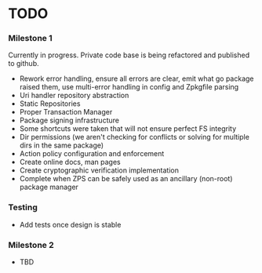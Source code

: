 TODO
====

### Milestone 1

Currently in progress. Private code base is being refactored and published to github.

- Rework error handling, ensure all errors are clear, emit what go package raised them, use multi-error handling in config and Zpkgfile parsing
- Uri handler repository abstraction
- Static Repositories
- Proper Transaction Manager
- Package signing infrastructure
- Some shortcuts were taken that will not ensure perfect FS integrity
- Dir permissions (we aren't checking for conflicts or solving for multiple dirs in the same package)
- Action policy configuration and enforcement
- Create online docs, man pages
- Create cryptographic verification implementation
- Complete when ZPS can be safely used as an ancillary (non-root) package manager

### Testing

- Add tests once design is stable

### Milestone 2

- TBD